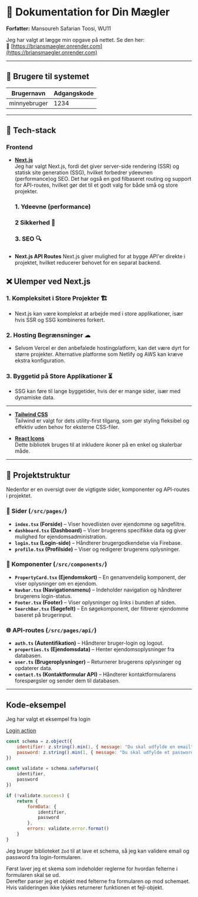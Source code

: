 # 📌 Dokumentation for Din Mægler  

**Forfatter:** Mansoureh Safarian Toosi, WU11  

Jeg har valgt at lægge min opgave på nettet. Se den her:  
🔗 [https://briansmaegler.onrender.com](https://briansmaegler.onrender.com)  

---

## 🔑 Brugere til systemet  

| Brugernavn  | Adgangskode |
|-------------|------------|
| minnyebruger | 1234       |

---

## 🚀 Tech-stack  

### **Frontend**  
- **[Next.js](https://nextjs.org)**  
  Jeg har valgt Next.js, fordi det giver server-side rendering (SSR) og statisk site generation (SSG), hvilket forbedrer ydeevnen (performance)og SEO. Det har også en god filbaseret routing og support for API-routes, hvilket gør det til et godt valg for både små og store projekter.
  ### **1. Ydeevne (performance)** 
  ### **2 Sikkerhed** 🔐 
  ### **3. SEO** 🔍
### 
- **Next.js API Routes** 
  Next.js giver mulighed for at bygge API'er direkte i projektet, hvilket reducerer behovet for en separat backend.

## ❌ **Ulemper ved Next.js**  

### **1. Kompleksitet i Store Projekter** 🏗  
- Next.js kan være komplekst at arbejde med i store applikationer, især hvis SSR og SSG kombineres forkert.  

### **2. Hosting Begrænsninger** ☁  
- Selvom Vercel er den anbefalede hostingplatform, kan det være dyrt for større projekter. Alternative platforme som Netlify og AWS kan kræve ekstra konfiguration.  

### **3. Byggetid på Store Applikationer** ⏳  
- SSG kan føre til lange byggetider, hvis der er mange sider, især med dynamiske data.  

---

- **[Tailwind CSS](https://tailwindcss.com/)**  
  Tailwind er valgt for dets utility-first tilgang, som gør styling fleksibel og effektiv uden behov for eksterne CSS-filer.  

- **[React Icons](https://react-icons.github.io)**  
  Dette bibliotek bruges til at inkludere ikoner på en enkel og skalerbar måde.  

  

---

## 📂 Projektstruktur  

Nedenfor er en oversigt over de vigtigste sider, komponenter og API-routes i projektet.  

### **📄 Sider** (`/src/pages/`)  
- **`index.tsx` (Forside)** – Viser hovedlisten over ejendomme og søgefiltre.  
- **`dashboard.tsx` (Dashboard)** – Viser brugerens specifikke data og giver mulighed for ejendomsadministration.  
- **`login.tsx` (Login-side)** – Håndterer brugergodkendelse via Firebase.  
- **`profile.tsx` (Profilside)** – Viser og redigerer brugerens oplysninger.  

### **🧩 Komponenter** (`/src/components/`)  
- **`PropertyCard.tsx` (Ejendomskort)** – En genanvendelig komponent, der viser oplysninger om en ejendom.  
- **`Navbar.tsx` (Navigationsmenu)** – Indeholder navigation og håndterer brugerens login-status.  
- **`Footer.tsx` (Footer)** – Viser oplysninger og links i bunden af siden.  
- **`SearchBar.tsx` (Søgefelt)** – En søgekomponent, der filtrerer ejendomme baseret på brugerinput.  

### **🌐 API-routes** (`/src/pages/api/`)  
- **`auth.ts` (Autentifikation)** – Håndterer bruger-login og logout.  
- **`properties.ts` (Ejendomsdata)** – Henter ejendomsoplysninger fra databasen.  
- **`user.ts` (Brugeroplysninger)** – Returnerer brugerens oplysninger og opdaterer data.  
- **`contact.ts` (Kontaktformular API)** – Håndterer kontaktformularens forespørgsler og sender dem til databasen.  

---

## Kode-eksempel
Jeg har valgt et eksempel fra login 

[Login action](/src/actions/login.js)
```js
const schema = z.object({
	identifier: z.string().min(1, { message: "Du skal udfylde en email" }).email({ message: "Ugyldig email" }),
	password: z.string().min(1, { message: "Du skal udfylde et password" })
})

const validate = schema.safeParse({
	identifier,
	password
})

if (!validate.success) {
	return {
		formData: {
			identifier,
			password
		},
		errors: validate.error.format()
	}
}
```

Jeg bruger biblioteket `Zod` til at lave et schema, så jeg kan validere email og password fra login-formularen.

Først laver jeg et skema som indeholder reglerne for hvordan felterne i formularen skal se ud.  
Derefter parser jeg et objekt med felterne fra formularen op mod schemaet.  
Hvis valideringen ikke lykkes returnerer funktionen et fejl-objekt.

